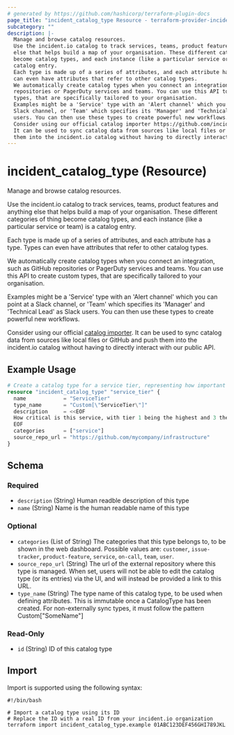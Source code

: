 ```yaml
---
# generated by https://github.com/hashicorp/terraform-plugin-docs
page_title: "incident_catalog_type Resource - terraform-provider-incident"
subcategory: ""
description: |-
  Manage and browse catalog resources.
  Use the incident.io catalog to track services, teams, product features and anything
  else that helps build a map of your organisation. These different categories of thing
  become catalog types, and each instance (like a particular service or team) is a
  catalog entry.
  Each type is made up of a series of attributes, and each attribute has a type. Types
  can even have attributes that refer to other catalog types.
  We automatically create catalog types when you connect an integration, such as GitHub
  repositories or PagerDuty services and teams. You can use this API to create custom
  types, that are specifically tailored to your organisation.
  Examples might be a 'Service' type with an 'Alert channel' which you can point at a
  Slack channel, or 'Team' which specifies its 'Manager' and 'Technical Lead' as Slack
  users. You can then use these types to create powerful new workflows.
  Consider using our official catalog importer https://github.com/incident-io/catalog-importer.
  It can be used to sync catalog data from sources like local files or GitHub and push
  them into the incident.io catalog without having to directly interact with our public API.
---
```


# incident_catalog_type (Resource)

Manage and browse catalog resources.

Use the incident.io catalog to track services, teams, product features and anything
else that helps build a map of your organisation. These different categories of thing
become catalog types, and each instance (like a particular service or team) is a
catalog entry.

Each type is made up of a series of attributes, and each attribute has a type. Types
can even have attributes that refer to other catalog types.

We automatically create catalog types when you connect an integration, such as GitHub
repositories or PagerDuty services and teams. You can use this API to create custom
types, that are specifically tailored to your organisation.

Examples might be a 'Service' type with an 'Alert channel' which you can point at a
Slack channel, or 'Team' which specifies its 'Manager' and 'Technical Lead' as Slack
users. You can then use these types to create powerful new workflows.

Consider using our official [catalog importer](https://github.com/incident-io/catalog-importer).
It can be used to sync catalog data from sources like local files or GitHub and push
them into the incident.io catalog without having to directly interact with our public API.

## Example Usage

```terraform
# Create a catalog type for a service tier, representing how important a service is.
resource "incident_catalog_type" "service_tier" {
  name            = "ServiceTier"
  type_name       = "Custom[\"ServiceTier\"]"
  description     = <<EOF
  How critical is this service, with tier 1 being the highest and 3 the lowest.
  EOF
  categories      = ["service"]
  source_repo_url = "https://github.com/mycompany/infrastructure"
}
```

<!-- schema generated by tfplugindocs -->
## Schema

### Required

- `description` (String) Human readble description of this type
- `name` (String) Name is the human readable name of this type

### Optional

- `categories` (List of String) The categories that this type belongs to, to be shown in the web dashboard. Possible values are: `customer`, `issue-tracker`, `product-feature`, `service`, `on-call`, `team`, `user`.
- `source_repo_url` (String) The url of the external repository where this type is managed. When set, users will not be able to edit the catalog type (or its entries) via the UI, and will instead be provided a link to this URL.
- `type_name` (String) The type name of this catalog type, to be used when defining attributes. This is immutable once a CatalogType has been created. For non-externally sync types, it must follow the pattern Custom["SomeName"]

### Read-Only

- `id` (String) ID of this catalog type

## Import

Import is supported using the following syntax:

```shell
#!/bin/bash

# Import a catalog type using its ID
# Replace the ID with a real ID from your incident.io organization
terraform import incident_catalog_type.example 01ABC123DEF456GHI789JKL
```
